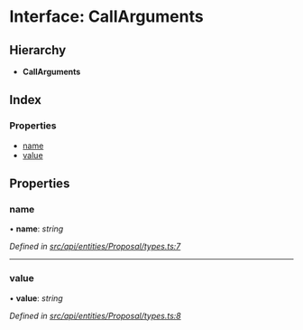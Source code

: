 # Interface: CallArguments

## Hierarchy

* **CallArguments**

## Index

### Properties

* [name](_src_api_entities_proposal_types_.callarguments.md#name)
* [value](_src_api_entities_proposal_types_.callarguments.md#value)

## Properties

###  name

• **name**: *string*

*Defined in [src/api/entities/Proposal/types.ts:7](https://github.com/PolymathNetwork/polymesh-sdk/blob/2aa4a44/src/api/entities/Proposal/types.ts#L7)*

___

###  value

• **value**: *string*

*Defined in [src/api/entities/Proposal/types.ts:8](https://github.com/PolymathNetwork/polymesh-sdk/blob/2aa4a44/src/api/entities/Proposal/types.ts#L8)*
